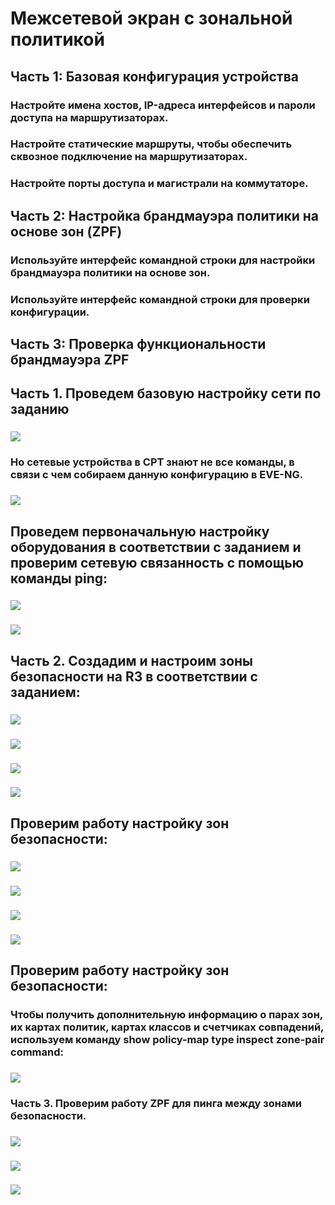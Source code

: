 # Межсетевой экран с зональной политикой 
## Часть 1: Базовая конфигурация устройства
### Настройте имена хостов, IP-адреса интерфейсов и пароли доступа на маршрутизаторах.
### Настройте статические маршруты, чтобы обеспечить сквозное подключение на маршрутизаторах.
### Настройте порты доступа и магистрали на коммутаторе.
## Часть 2: Настройка брандмауэра политики на основе зон (ZPF)
### Используйте интерфейс командной строки для настройки брандмауэра политики на основе зон.
### Используйте интерфейс командной строки для проверки конфигурации.
## Часть 3: Проверка функциональности брандмауэра ZPF

## Часть 1. Проведем базовую настройку сети по заданию
### ![](https://github.com/igorvrn/otus5/blob/main/002.png)
### Но сетевые устройства в CPT знают не все команды, в связи с чем собираем данную конфигурацию в EVE-NG.
### ![](https://github.com/igorvrn/otus5/blob/main/019.png)
## Проведем первоначальную настройку оборудования в соответствии с заданием и проверим сетевую связанность с помощью команды ping:
### ![](https://github.com/igorvrn/otus5/blob/main/003.png)
### ![](https://github.com/igorvrn/otus5/blob/main/004.png)
## Часть 2. Создадим и настроим зоны безопасности на R3 в соответствии с заданием: 
### ![](https://github.com/igorvrn/otus5/blob/main/005.png)
### ![](https://github.com/igorvrn/otus5/blob/main/006.png)
### ![](https://github.com/igorvrn/otus5/blob/main/007.png)
### ![](https://github.com/igorvrn/otus5/blob/main/008.png)
## Проверим работу настройку  зон безопасности:
### ![](https://github.com/igorvrn/otus5/blob/main/010.png)
### ![](https://github.com/igorvrn/otus5/blob/main/011.png)
### ![](https://github.com/igorvrn/otus5/blob/main/012.png)
### ![](https://github.com/igorvrn/otus5/blob/main/013.png)
## Проверим работу настройку  зон безопасности:
### Чтобы получить дополнительную информацию о парах зон, их картах политик, картах классов и счетчиках совпадений, используем команду show policy-map type inspect zone-pair command:
### ![](https://github.com/igorvrn/otus5/blob/main/014.png)
### Часть 3. Проверим работу ZPF для пинга между зонами безопасности.
### ![](https://github.com/igorvrn/otus5/blob/main/015.png)
### ![](https://github.com/igorvrn/otus5/blob/main/016.png)
### ![](https://github.com/igorvrn/otus5/blob/main/017.png)
